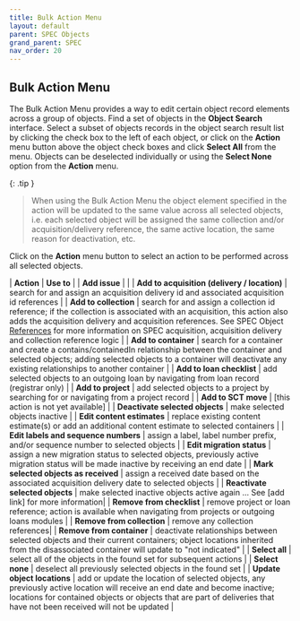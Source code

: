 ```yaml
---
title: Bulk Action Menu
layout: default
parent: SPEC Objects
grand_parent: SPEC
nav_order: 20
---
```


## Bulk Action Menu
The Bulk Action Menu provides a way to edit certain object record elements across a group of objects. Find a set of objects in the **Object Search** interface. Select a subset of objects records in the object search result list by clicking the check box to the left of each object, or click on the **Action** menu button above the object check boxes and click **Select All** from the menu. Objects can be deselected individually or using the **Select None** option from the **Action** menu. 

{: .tip }
> When using the Bulk Action Menu the object element specified in the action will be updated to the same value across all selected objects, i.e. each selected object will be assigned the same collection and/or acquisition/delivery reference, the same active location, the same reason for deactivation, etc.

Click on the **Action** menu button to select an action to be performed across all selected objects.

| **Action** | **Use to** |
| **Add issue** |  |
| **Add to acquisition (delivery / location)** | search for and assign an acquisition delivery id and associated acquisition id references |
| **Add to collection** | search for and assign a collection id reference; if the collection is associated with an acquisition, this action also adds the acquisition delivery and acquisition references. See SPEC Object [References](https://nypl.github.io/pres-docs/spec/specObjectsReferences.html) for more information on SPEC acquisition, acquisition delivery and collection reference logic  |
| **Add to container** | search for a container and create a contains/containedIn relationship between the container and selected objects; adding selected objects to a container will deactivate any existing relationships to another container |
| **Add to loan checklist** | add selected objects to an outgoing loan by navigating from loan record (registrar only) |
| **Add to project** | add selected objects to a project by searching for or navigating from a project record |
| **Add to SCT move** | [this action is not yet available] |
| **Deactivate selected objects** | make selected objects inactive |
| **Edit content estimates** | replace existing content estimate(s) or add an additional content estimate to selected containers |
| **Edit labels and sequence numbers** | assign a label, label number prefix, and/or sequence number to selected objects |
| **Edit migration status** | assign a new migration status to selected objects, previously active migration status will be made inactive by receiving an end date |
| **Mark selected objects as received** | assign a received date based on the associated acquisition delivery date to selected objects |
| **Reactivate selected objects** | make selected inactive objects active again ... See [add link] for more information|
| **Remove from checklist** | remove project or loan reference; action is available when navigating from projects or outgoing loans modules |
| **Remove from collection** | remove any collection references|
| **Remove from container** | deactivate relationships between selected objects and their current containers; object locations inherited from the disassociated container will update to "not indicated" |
| **Select all** | select all of the objects in the found set for subsequent actions |
| **Select none** | deselect all previously selected objects in the found set |
| **Update object locations** | add or update the location of selected objects, any previously active location will receive an end date and become inactive; locations for contained objects or objects that are part of deliveries that have not been received will not be updated |